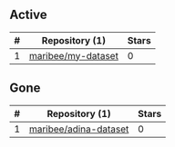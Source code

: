## Active
| # | Repository (1) | Stars |
| --- | --- | --- |
| 1 | [maribee/my-dataset](https://gin.g-node.org/maribee/my-dataset) | 0 |

## Gone
| # | Repository (1) | Stars |
| --- | --- | --- |
| 1 | [maribee/adina-dataset](https://gin.g-node.org/maribee/adina-dataset) | 0 |
